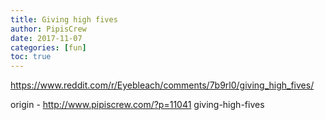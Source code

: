 ```yaml
---
title: Giving high fives
author: PipisCrew
date: 2017-11-07
categories: [fun]
toc: true
---
```


https://www.reddit.com/r/Eyebleach/comments/7b9rl0/giving_high_fives/

origin - http://www.pipiscrew.com/?p=11041 giving-high-fives